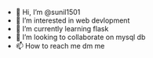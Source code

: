 - 👋 Hi, I’m @sunil1501
- 👀 I’m interested in web devlopment
- 🌱 I’m currently learning flask
- 💞️ I’m looking to collaborate on mysql db
- 📫 How to reach me dm me

<!---
sunil1501/sunil1501 is a ✨ special ✨ repository because its `README.md` (this file) appears on your GitHub profile.
You can click the Preview link to take a look at your changes.
--->
